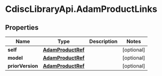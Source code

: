 # CdiscLibraryApi.AdamProductLinks

## Properties

Name | Type | Description | Notes
------------ | ------------- | ------------- | -------------
**self** | [**AdamProductRef**](AdamProductRef.md) |  | [optional] 
**model** | [**AdamProductRef**](AdamProductRef.md) |  | [optional] 
**priorVersion** | [**AdamProductRef**](AdamProductRef.md) |  | [optional] 


